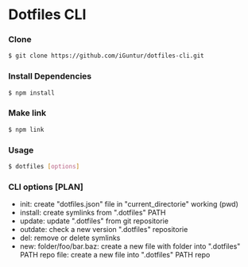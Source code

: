 # Dotfiles CLI

### Clone

``` bash
$ git clone https://github.com/iGuntur/dotfiles-cli.git
```

### Install Dependencies

``` bash
$ npm install
```

### Make link

``` bash
$ npm link
```

### Usage

``` bash
$ dotfiles [options]
```

### CLI options [PLAN]

- init:    create "dotfiles.json" file in "current_directorie" working (pwd)
- install: create symlinks from ".dotfiles" PATH
- update:  update ".dotfiles" from git repositorie
- outdate: check a new version ".dotfiles" repositorie
- del:     remove or delete symlinks
- new: 
    folder/foo/bar.baz: create a new file with folder into ".dotfiles" PATH repo
    file: create a new file into ".dotfiles" PATH repo
